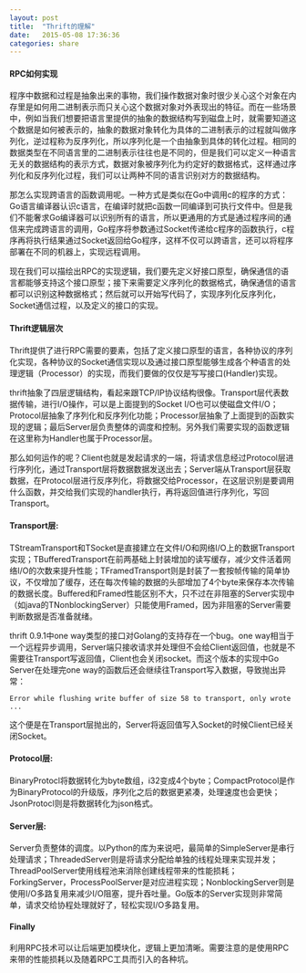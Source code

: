 ```yaml
---
layout: post
title:  "Thrift的理解"
date:   2015-05-08 17:36:36
categories: share
---
```


#### RPC如何实现
程序中数据和过程是抽象出来的事物，我们操作数据对象时很少关心这个对象在内存里是如何用二进制表示而只关心这个数据对象对外表现出的特征。而在一些场景中，例如当我们想要把语言里提供的抽象的数据结构写到磁盘上时，就需要知道这个数据是如何被表示的，抽象的数据对象转化为具体的二进制表示的过程就叫做序列化，逆过程称为反序列化，所以序列化是一个由抽象到具体的转化过程。相同的数据类型在不同语言里的二进制表示往往也是不同的，但是我们可以定义一种语言无关的数据结构的表示方式，数据对象被序列化为约定好的数据格式，这样通过序列化和反序列化过程，我们可以让两种不同的语言识别对方的数据结构。

那怎么实现跨语言的函数调用呢。一种方式是类似在Go中调用c的程序的方式：Go语言编译器认识c语言，在编译时就把c函数一同编译到可执行文件中。但是我们不能奢求Go编译器可以识别所有的语言，所以更通用的方式是通过程序间的通信来完成跨语言的调用，Go程序将参数通过Socket传递给c程序的函数执行，c程序再将执行结果通过Socket返回给Go程序，这样不仅可以跨语言，还可以将程序部署在不同的机器上，实现远程调用。

现在我们可以描绘出RPC的实现逻辑，我们要先定义好接口原型，确保通信的语言都能够支持这个接口原型；接下来需要定义序列化的数据格式，确保通信的语言都可以识别这种数据格式；然后就可以开始写代码了，实现序列化反序列化，Socket通信过程，以及定义的接口的实现。

#### Thrift逻辑层次
Thrift提供了进行RPC需要的要素，包括了定义接口原型的语言，各种协议的序列化实现，各种协议的Socket通信实现以及通过接口原型能够生成各个种语言的处理逻辑（Processor）的实现，而我们要做的仅仅是写写接口(Handler)实现。

thrift抽象了四层逻辑结构，看起来跟TCP/IP协议结构很像。Transport层代表数据传输，进行I/O操作，可以是上面提到的Socket I/O也可以使磁盘文件I/O；Protocol层抽象了序列化和反序列化功能；Processor层抽象了上面提到的函数实现的逻辑；最后Server层负责整体的调度和控制。另外我们需要实现的函数逻辑在这里称为Handler也属于Processor层。

那么如何运作的呢？Client也就是发起请求的一端，将请求信息经过Protocol层进行序列化，通过Transport层将数据数据发送出去；Server端从Transport层获取数据，在Protocol层进行反序列化，将数据交给Processor，在这层识别是要调用什么函数，并交给我们实现的handler执行，再将返回值进行序列化，写回Transport。

#### Transport层:
TStreamTransport和TSocket是直接建立在文件I/O和网络I/O上的数据Transport实现；TBufferedTransport在前两基础上封装增加的读写缓存，减少文件活着网络I/O的次数来提升性能；TFramedTransport则是封装了一套按帧传输的简单协议，不仅增加了缓存，还在每次传输的数据的头部增加了4个byte来保存本次传输的数据长度。Buffered和Framed性能区别不大，只不过在非阻塞的Server实现中（如java的TNonblockingServer）只能使用Framed，因为非阻塞的Server需要判断数据是否准备就绪。

thrift 0.9.1中one way类型的接口对Golang的支持存在一个bug。one way相当于一个远程异步调用，Server端只接收请求并处理但不会给Client返回值，也就是不需要往Transport写返回值，Client也会关闭socket。而这个版本的实现中Go Server在处理完one way的函数后还会继续往Transport写入数据，导致抛出异常：

	Error while flushing write buffer of size 58 to transport, only wrote ...

这个便是在Transport层抛出的，Server将返回值写入Socket的时候Client已经关闭Socket。

#### Protocol层:
BinaryProtocl将数据转化为byte数组，i32变成4个byte；CompactProtocol是作为BinaryProtocol的升级版，序列化之后的数据更紧凑，处理速度也会更快；JsonProtocl则是将数据转化为json格式。

#### Server层:    
Server负责整体的调度。以Python的库为来说吧，最简单的SimpleServer是串行处理请求；ThreadedServer则是将请求分配给单独的线程处理来实现并发；ThreadPoolServer使用线程池来消除创建线程带来的性能损耗；ForkingServer，ProcessPoolServer是对应进程实现；NonblockingServer则是使用I/O多路复用来减少I/O阻塞，提升吞吐量。Go版本的Server实现则非常简单，请求交给协程处理就好了，轻松实现I/O多路复用。

#### Finally
利用RPC技术可以让后端更加模块化，逻辑上更加清晰。需要注意的是使用RPC来带的性能损耗以及随着RPC工具而引入的各种坑。
